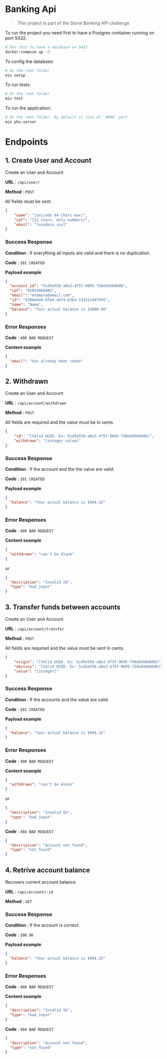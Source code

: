 # Banking Api


> This project is part of the Stone Banking API challenge

To run the project you need first to have a Postgres container running on port 5432.

``` sh
# Run this to have a database on 5432
docker-compose up -d
```


To config the database: 

``` sh
# On the root folder
mix setup
```

To run tests: 

``` sh
# On the root folder
mix test
```

To run the application:

``` sh
# On the root folder. By default it runs at `4000` port.
mix phx.server
```



# Endpoints

## 1. Create User and Account

Create an User and Account

**URL** : `/api/user/`

**Method** : `POST`


 All fields must be sent.

```json
{
    "name": "[unicode 64 chars max]",
    "cpf": "[11 chars, only numbers]",
    "email": "[xxx@xxx.xxx]" 
}
```



### Success Response

**Condition** : If everything all inputs are valid and there is no duplication.

**Code** : `201 CREATED`

**Payload example**

```json
{
  "account_id": "5cd5e558-a8e3-4f5f-9695-758eb5604b0b",
  "cpf": "65054866882",
  "email": "example@email.com",
  "id": "6300eb44-87e4-4674-b3b4-fd322c8479f6",
  "name": "Name",
  "balance": "Your actual balance is $1000.00"
}
```

### Error Responses

**Code** : `400 BAD REQUEST`

**Content example**

```json
{
  "email": "has already been taken"
}
```




## 2. Withdrawn

Create an User and Account

**URL** : `/api/account/withdrawn`

**Method** : `POST`


 All fields are required and the value must be in cents.

```json
{
	"id": "[Valid UUID. Ex: 5cd5e558-a8e3-4f5f-9695-758eb5604b0b]",
	"withdrawn": "[integer value]"
}
```



### Success Response

**Condition** : If the account and the the value are valid.

**Code** : `201 CREATED`

**Payload example**

```json
{
  "balance": "Your actual balance is $994.32"
}
```

### Error Responses

**Code** : `400 BAD REQUEST`

**Content example**

```json
{
  "withdrawn": "can't be blank"
}
```

or 

```json
{
  "description": "Invalid Id",
  "type": "bad_input"
}

```


## 3. Transfer funds between accounts

Create an User and Account

**URL** : `/api/account/transfer`

**Method** : `POST`


 All fields are required and the value must be sent in cents.

```json
{
	"origin": "[Valid UUID. Ex: 5cd5e558-a8e3-4f5f-9695-758eb5604b0b]",
	"destiny": "[Valid UUID. Ex: 5cd5e558-a8e3-4f5f-9695-758eb5604b0b]",
	"value": "[integer]"
}
```


### Success Response

**Condition** : If the accounts and the value are valid.

**Code** : `201 CREATED`

**Payload example**

```json
{
  "balance": "Your actual balance is $994.32"
}
```

### Error Responses

**Code** : `400 BAD REQUEST`

**Content example**

```json
{
  "withdrawn": "can't be blank"
}
```

or 

```json
{
  "description": "Invalid Id",
  "type": "bad_input"
}

```


**Code** : `404 BAD REQUEST`

```json
{
  "description": "Account not found",
  "type": "not_found"
}
```

## 4. Retrive account balance

Recovers current account balance


**URL** : `/api/account/:id`

**Method** : `GET`

        

### Success Response

**Condition** : If the account is correct.

**Code** : `200 OK`

**Payload example**

```json
{
  "balance": "Your actual balance is $994.32"
}
```

### Error Responses

**Code** : `400 BAD REQUEST`

**Content example**

```json
{
  "description": "Invalid Id",
  "type": "bad_input"
}
```



**Code** : `404 BAD REQUEST`

```json
{
  "description": "Account not found",
  "type": "not_found"
}
```